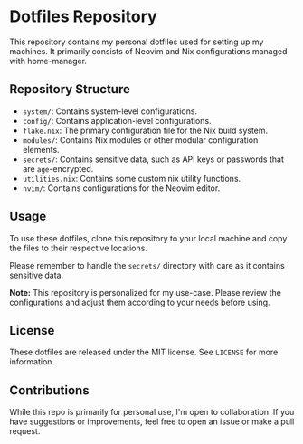 # Dotfiles Repository

This repository contains my personal dotfiles used for setting up my machines. It primarily consists of Neovim and Nix configurations managed with home-manager.

## Repository Structure

- `system/`: Contains system-level configurations.
- `config/`: Contains application-level configurations.
- `flake.nix`: The primary configuration file for the Nix build system.
- `modules/`: Contains Nix modules or other modular configuration elements.
- `secrets/`: Contains sensitive data, such as API keys or passwords that are `age`-encrypted.
- `utilities.nix`: Contains some custom nix utility functions.
- `nvim/`: Contains configurations for the Neovim editor.

## Usage

To use these dotfiles, clone this repository to your local machine and copy the files to their respective locations.

Please remember to handle the `secrets/` directory with care as it contains sensitive data.

**Note:** This repository is personalized for my use-case. Please review the configurations and adjust them according to your needs before using.

## License

These dotfiles are released under the MIT license. See `LICENSE` for more information.

## Contributions

While this repo is primarily for personal use, I'm open to collaboration. If you have suggestions or improvements, feel free to open an issue or make a pull request.
